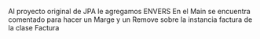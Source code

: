 Al proyecto original de JPA le agregamos ENVERS
En el Main se encuentra comentado para hacer un Marge y un Remove sobre la instancia factura de la clase Factura
